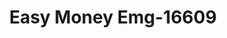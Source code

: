---
f_zip-code: 96761
f_state-code: HI
title: Easy Money Emg-16609
f_phone: 808-667-1924
f_city-only: Lahaina
f_address: 626 Wainee Street Lahaina
f_location-unique-id: '16609'
slug: easy-money-emg-16609
updated-on: '2024-05-30T13:46:58.046Z'
created-on: '2024-05-30T13:36:59.803Z'
published-on: '2024-05-30T13:54:32.469Z'
f_city-state: cms/city/lahaina-hi.md
f_company: cms/company/easy-money-emg.md
f_state: cms/state/hawaii.md
layout: '[payday-loan].html'
tags: payday-loan
---